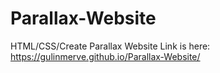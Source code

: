 # Parallax-Website
HTML/CSS/Create Parallax Website
Link is here: https://gulinmerve.github.io/Parallax-Website/
